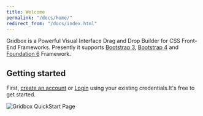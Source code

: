 ```yaml
---
title: Welcome
permalink: "/docs/home/"
redirect_from: "/docs/index.html"
---
```


Gridbox is a Powerful Visual Interface Drag and Drop Builder for CSS Front-End Frameworks. Presently it supports <a href="https://getbootstrap.com" target="_blank">Bootstrap 3</a>, <a href="https://getbootstrap.com" target="_blank">Bootstrap 4</a> and <a href="https://foundation.zurb.com" target="_blank">Foundation 6</a> Framework.

## Getting started

First, <a href="https://www.gridbox.io/app/signup">create an account</a> or <a href="https://www.gridbox.io/app/login">Login</a> using your existing credentials.It's free to get started.

<img src="../../img/signup_form.png" alt="Gridbox QuickStart Page" />

